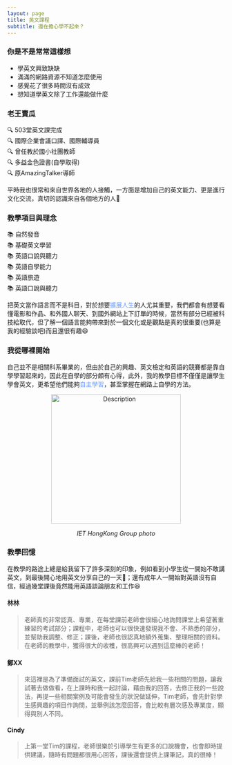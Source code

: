 ```yaml
---
layout: page
title: 英文課程
subtitle: 還在擔心學不起來？
---
```


### 你是不是常常這樣想

* 學英文興致缺缺
* 滿滿的網路資源不知道怎麼使用
* 感覺花了很多時間沒有成效
* 想知道學英文除了工作還能做什麼

### 老王賣瓜

<ul style="list-style-type: none; padding-left: 0;">
  <li>🔍 503堂英文課完成</li>
  <li>🔍 國際企業會議口譯、國際輔導員</li>
  <li>🔍 曾任教於國小社團教師</li>
  <li>🔍 多益金色證書(自學取得)</li>
  <li>🔍 原AmazingTalker導師</li>
</ul>

平時我也很常和來自世界各地的人接觸，一方面是增加自己的英文能力、更是進行文化交流，真切的認識來自各個地方的人💌

### 教學項目與理念

<ul style="list-style-type: none; padding-left: 0;">
  <li>📚 自然發音</li>
  <li>📚 基礎英文學習</li>
  <li>📚 英語口說與聽力</li>
  <li>📚 英語自學能力</li>
  <li>📚 英語旅遊</li>
  <li>📚 英語口說與聽力</li>
</ul>

把英文當作語言而不是科目，對於想要<span style="color: #6699ff;">擴展人生</span>的人尤其重要，我們都會有想要看懂電影和作品、和外國人聊天、到國外網站上下訂單的時候，當然有部分已經被科技給取代，但了解一個語言能夠帶來對於一個文化或是觀點是真的很重要(也算是我的經驗談吧)而且還很有趣😄

### 我從哪裡開始

自己並不是相關科系畢業的，但由於自己的興趣、英文檢定和英語的競賽都是靠自學學習起來的，因此在自學的部分頗有心得，此外，我的教學目標不僅僅是讓學生學會英文，更希望他們能夠<span style="color: #6699ff;">自主學習</span>，甚至掌握在網路上自學的方法。

<div style="text-align: center;">
  <img src="./assets/img/DSC01800.JPG" alt="Description" width="300"/>
  <p style="font-style: italic;">IET HongKong Group photo</p>
</div>

### 教學回憶

在教學的路途上總是給我留下了許多深刻的印象，例如看到小學生從一開始不敢講英文，到最後開心地用英文分享自己的一天🧒；還有成年人一開始對英語沒有自信，經過幾堂課後竟然能用英語談論朋友和工作😆

#### 林林
> 老師真的非常認真、專業，在每堂課前老師會很細心地詢問課堂上希望著重練習的考試部分；課程中，老師也可以很快速發現我不會、不熟悉的部分，並幫助我調整、修正；課後，老師也很認真地額外蒐集、整理相關的資料。在老師的教學中，獲得很大的收穫，很高興可以遇到這麼棒的老師！

#### 鄭XX
> 來這裡是為了準備面試的英文，課前Tim老師先給我一些相關的問題，讓我試著去做做看，在上課時和我一起討論，藉由我的回答，去修正我的一些說法，再提一些相關案例及可能會發生的狀況做延伸，Tim老師，會先針對學生感興趣的項目作詢問，並舉例該怎麼回答，會比較有層次感及專業度，顯得與別人不同。

#### Cindy
> 上第一堂Tim的課程，老師很樂於引導學生有更多的口說機會，也會即時提供建議，隨時有問題都很用心回答，課後還會提供上課筆記，真的很棒！


